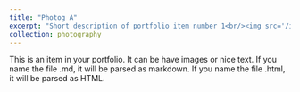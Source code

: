 ```yaml
---
title: "Photog A"
excerpt: "Short description of portfolio item number 1<br/><img src='/images/500x300.png'>"
collection: photography
---
```


This is an item in your portfolio. It can be have images or nice text. If you name the file .md, it will be parsed as markdown. If you name the file .html, it will be parsed as HTML. 
